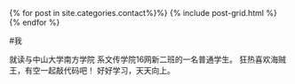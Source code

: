 
<div class="tiles">
{% for post in site.categories.contact%}%}
  {% include post-grid.html %}
{% endfor %}
</div>

#我

就读与中山大学南方学院
系文传学院16网新二班的一名普通学生。 狂热喜欢海贼王，有空一起敲代码吧！ 好好学习，天天向上。